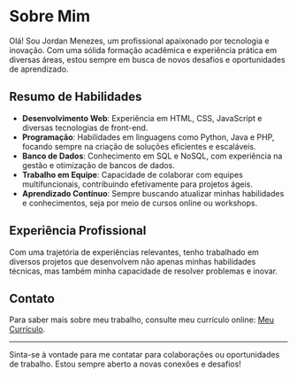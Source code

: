 # Sobre Mim

Olá! Sou Jordan Menezes, um profissional apaixonado por tecnologia e inovação. Com uma sólida formação acadêmica e experiência prática em diversas áreas, estou sempre em busca de novos desafios e oportunidades de aprendizado.

## Resumo de Habilidades

- **Desenvolvimento Web**: Experiência em HTML, CSS, JavaScript e diversas tecnologias de front-end.
- **Programação**: Habilidades em linguagens como Python, Java e PHP, focando sempre na criação de soluções eficientes e escaláveis.
- **Banco de Dados**: Conhecimento em SQL e NoSQL, com experiência na gestão e otimização de bancos de dados.
- **Trabalho em Equipe**: Capacidade de colaborar com equipes multifuncionais, contribuindo efetivamente para projetos ágeis.
- **Aprendizado Contínuo**: Sempre buscando atualizar minhas habilidades e conhecimentos, seja por meio de cursos online ou workshops.

## Experiência Profissional

Com uma trajetória de experiências relevantes, tenho trabalhado em diversos projetos que desenvolvem não apenas minhas habilidades técnicas, mas também minha capacidade de resolver problemas e inovar.

## Contato

Para saber mais sobre meu trabalho, consulte meu currículo online: [Meu Currículo](https://jordanmenezes.github.io/cv/).

---

Sinta-se à vontade para me contatar para colaborações ou oportunidades de trabalho. Estou sempre aberto a novas conexões e desafios!
